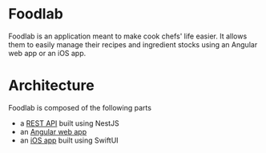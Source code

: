 # Foodlab

Foodlab is an application meant to make cook chefs' life easier. It allows them to easily manage their recipes and ingredient stocks using an Angular web app or an iOS app.

# Architecture

Foodlab is composed of the following parts
- a [REST API](https://github.com/MargotGeorget/foodlab-back) built using NestJS 
- an [Angular web app](https://github.com/NathanDjianMartin/foodlab-front-web)
- an [iOS app](https://github.com/NathanDjianMartin/foodlab-ios) built using SwiftUI
